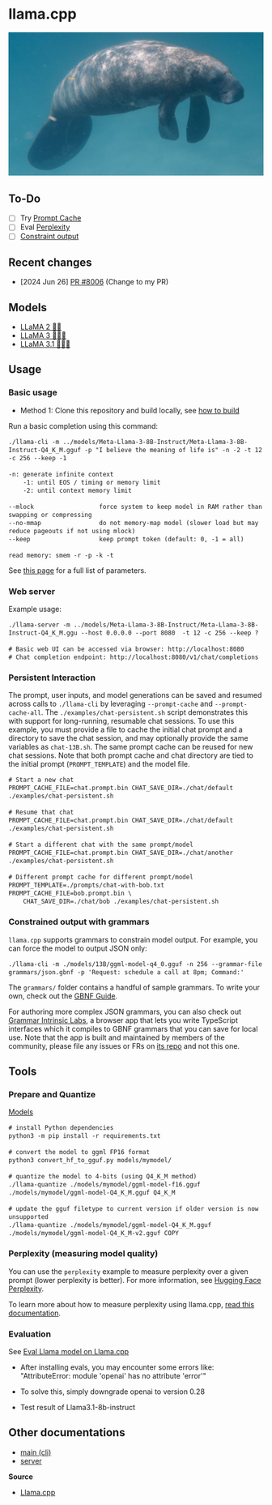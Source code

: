 # llama.cpp

![Manatee](https://github.com/ZJkyle/Cache/blob/main/pexels-koji-kamei-4766707-scaled-e1687878979926-1280x720.jpg)

## To-Do
- [ ] Try [Prompt Cache](#persistent-interaction)
- [ ] Eval [Perplexity](#perplexity-measuring-model-quality)
- [ ] [Constraint output](#constrained-output-with-grammars)

## Recent changes

- [2024 Jun 26] [PR #8006](https://github.com/ggerganov/llama.cpp/pull/8006) (Change to my PR)

## Models

- [LLaMA 2 🦙🦙](https://huggingface.co/meta-llama/Llama-2-7b-chat-hf)
- [LLaMA 3 🦙🦙🦙](https://huggingface.co/meta-llama/Meta-Llama-3-8B)
- [LLaMA 3.1 🦙🦙🦙](https://huggingface.co/meta-llama/Meta-Llama-3.1-8B-Instruct)

## Usage

### Basic usage

- Method 1: Clone this repository and build locally, see [how to build](./docs/build.md)

Run a basic completion using this command:

    ./llama-cli -m ../models/Meta-Llama-3-8B-Instruct/Meta-Llama-3-8B-Instruct-Q4_K_M.gguf -p "I believe the meaning of life is" -n -2 -t 12 -c 256 --keep -1

    -n: generate infinite context
        -1: until EOS / timing or memory limit
        -2: until context memory limit

    --mlock                  force system to keep model in RAM rather than swapping or compressing
    --no-mmap                do not memory-map model (slower load but may reduce pageouts if not using mlock)  
    --keep                   keep prompt token (default: 0, -1 = all)

    read memory: smem -r -p -k -t

See [this page](https://github.com/ggerganov/llama.cpp/blob/master/examples/main/README.md) for a full list of parameters.

### Web server

Example usage:

    ./llama-server -m ../models/Meta-Llama-3-8B-Instruct/Meta-Llama-3-8B-Instruct-Q4_K_M.ggu --host 0.0.0.0 --port 8080  -t 12 -c 256 --keep ?

    # Basic web UI can be accessed via browser: http://localhost:8080
    # Chat completion endpoint: http://localhost:8080/v1/chat/completions

### Persistent Interaction

The prompt, user inputs, and model generations can be saved and resumed across calls to `./llama-cli` by leveraging `--prompt-cache` and `--prompt-cache-all`. The `./examples/chat-persistent.sh` script demonstrates this with support for long-running, resumable chat sessions. To use this example, you must provide a file to cache the initial chat prompt and a directory to save the chat session, and may optionally provide the same variables as `chat-13B.sh`. The same prompt cache can be reused for new chat sessions. Note that both prompt cache and chat directory are tied to the initial prompt (`PROMPT_TEMPLATE`) and the model file.

    # Start a new chat
    PROMPT_CACHE_FILE=chat.prompt.bin CHAT_SAVE_DIR=./chat/default ./examples/chat-persistent.sh

    # Resume that chat
    PROMPT_CACHE_FILE=chat.prompt.bin CHAT_SAVE_DIR=./chat/default ./examples/chat-persistent.sh

    # Start a different chat with the same prompt/model
    PROMPT_CACHE_FILE=chat.prompt.bin CHAT_SAVE_DIR=./chat/another ./examples/chat-persistent.sh

    # Different prompt cache for different prompt/model
    PROMPT_TEMPLATE=./prompts/chat-with-bob.txt PROMPT_CACHE_FILE=bob.prompt.bin \
        CHAT_SAVE_DIR=./chat/bob ./examples/chat-persistent.sh

### Constrained output with grammars

`llama.cpp` supports grammars to constrain model output. For example, you can force the model to output JSON only:

    ./llama-cli -m ./models/13B/ggml-model-q4_0.gguf -n 256 --grammar-file grammars/json.gbnf -p 'Request: schedule a call at 8pm; Command:'

The `grammars/` folder contains a handful of sample grammars. To write your own, check out the [GBNF Guide](./grammars/README.md).

For authoring more complex JSON grammars, you can also check out [Grammar Intrinsic Labs](https://grammar.intrinsiclabs.ai/), a browser app that lets you write TypeScript interfaces which it compiles to GBNF grammars that you can save for local use. Note that the app is built and maintained by members of the community, please file any issues or FRs on [its repo](http://github.com/intrinsiclabsai/gbnfgen) and not this one.

## Tools

### Prepare and Quantize
[Models](#models)

    # install Python dependencies
    python3 -m pip install -r requirements.txt

    # convert the model to ggml FP16 format
    python3 convert_hf_to_gguf.py models/mymodel/

    # quantize the model to 4-bits (using Q4_K_M method)
    ./llama-quantize ./models/mymodel/ggml-model-f16.gguf ./models/mymodel/ggml-model-Q4_K_M.gguf Q4_K_M

    # update the gguf filetype to current version if older version is now unsupported
    ./llama-quantize ./models/mymodel/ggml-model-Q4_K_M.gguf ./models/mymodel/ggml-model-Q4_K_M-v2.gguf COPY

### Perplexity (measuring model quality)

You can use the `perplexity` example to measure perplexity over a given prompt (lower perplexity is better).
For more information, see [Hugging Face Perplexity](https://huggingface.co/docs/transformers/perplexity).

To learn more about how to measure perplexity using llama.cpp, [read this documentation](./examples/perplexity/README.md).

### Evaluation

See [Eval Llama model on Llama.cpp](https://blog.gopenai.com/how-to-evaluate-local-llms-llama-2-on-a-laptop-with-openai-evals-b1921e104edd)

* After installing evals, you may encounter some errors like: "AttributeError: module 'openai' has no attribute 'error'"
* To solve this, simply downgrade openai to version 0.28

* Test result of Llama3.1-8b-instruct

## Other documentations

- [main (cli)](https://github.com/ggerganov/llama.cpp/blob/master/examples/main/README.md)
- [server](https://github.com/ggerganov/llama.cpp/blob/master/examples/server/README.md)

**Source**
- [Llama.cpp](https://github.com/ggerganov/llama.cpp)
